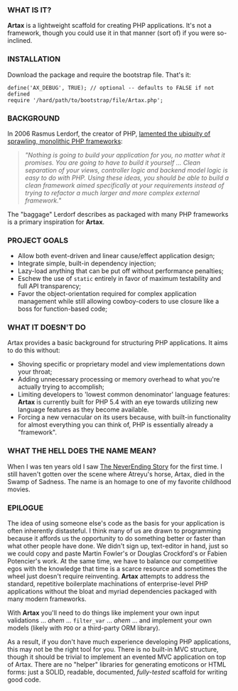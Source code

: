 ### WHAT IS IT?

**Artax** is a lightweight scaffold for creating PHP applications. It's
not a framework, though you could use it in that manner (sort of) if you were
so-inclined.

### INSTALLATION

Download the package and require the bootstrap file. That's it:

```
define('AX_DEBUG', TRUE); // optional -- defaults to FALSE if not defined
require '/hard/path/to/bootstrap/file/Artax.php';
```

### BACKGROUND

In 2006 Rasmus Lerdorf, the creator of PHP, [lamented the ubiquity of sprawling,
monolithic PHP frameworks](http://toys.lerdorf.com/archives/38-The-no-framework-PHP-MVC-framework.html):

> _"Nothing is going to build your application for you, no matter what it promises.
You are going to have to build it yourself ... Clean separation of your views,
controller logic and backend model logic is easy to do with PHP. Using these
ideas, you should be able to build a clean framework aimed specifically at your
requirements instead of trying to refactor a much larger and more complex
external framework."_

The "baggage" Lerdorf describes as packaged with many PHP frameworks is a
primary inspiration for **Artax**.

### PROJECT GOALS

* Allow both event-driven and linear cause/effect application design;
* Integrate simple, built-in dependency injection;
* Lazy-load anything that can be put off without performance penalties;
* Eschew the use of `static` entirely in favor of maximum testability and 
full API transparency;
* Favor the object-orientation required for complex application management while 
still allowing cowboy-coders to use closure like a boss for function-based code;

### WHAT IT DOESN'T DO

Artax provides a basic background for structuring PHP applications. It aims
to do this without:

* Shoving specific or proprietary model and view implementations down your throat;
* Adding unnecessary processing or memory overhead to what you're actually
trying to accomplish;
* Limiting developers to 'lowest common denominator' language features: **Artax**
is currently built for PHP 5.4 with an eye towards utilizing new language
features as they become available.
* Forcing a new vernacular on its users because, with built-in functionality for
almost everything you can think of, PHP is essentially already a "framework".

### WHAT THE HELL DOES THE NAME MEAN?

When I was ten years old I saw [The NeverEnding Story](http://www.imdb.com/title/tt0088323/) 
for the first time. I still haven't gotten over the scene where Atreyu's horse, 
Artax, died in the Swamp of Sadness. The name is an homage to one of my favorite
childhood movies.

### EPILOGUE

The idea of using someone else's code as the basis for your application
is often inherently distasteful. I think many of us are drawn to programming
because it affords us the opportunity to do something better or faster than what
other people have done. We didn't sign up, text-editor in hand, just so we could
copy and paste Martin Fowler's or Douglas Crockford's or Fabien Potencier's work. At
the same time, we have to balance our competitive egos with the knowledge that
time is a scarce resource and sometimes the wheel just doesn't require reinventing.
**Artax** attempts to address the standard, repetitive boilerplate machinations of
enterprise-level PHP applications without the bloat and myriad dependencies 
packaged with many modern frameworks.

With **Artax** you'll need to do things like implement your own input validations
... *ahem* ... `filter_var` ... *ahem* ... and implement your own models (likely
with `PDO` or a third-party ORM library).

As a result, if you don't have much experience developing PHP applications, this
may not be the right tool for you. There is no built-in MVC structure, though it
should be trivial to implement an evented MVC application on top of Artax. There
are no "helper" libraries for generating emoticons or HTML forms: just a SOLID, 
readable, documented, *fully-tested* scaffold for writing good code.
